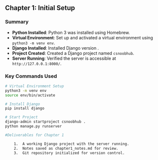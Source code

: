## Chapter 1: Initial Setup

### Summary
- **Python Installed**: Python 3 was installed using Homebrew.
- **Virtual Environment**: Set up and activated a virtual environment using `python3 -m venv env`.
- **Django Installed**: Installed Django version <insert version>.
- **Project Created**: Created a Django project named `csnoobhub`.
- **Server Running**: Verified the server is accessible at `http://127.0.0.1:8000/`.

### Key Commands Used
```bash
# Virtual Environment Setup
python3 -m venv env
source env/bin/activate

# Install Django
pip install django

# Start Project
django-admin startproject csnoobhub .
python manage.py runserver

#Deliverables for Chapter 1

	1.	A working Django project with the server running.
	2.	Notes saved as chapter1_notes.md for review.
	3.	Git repository initialized for version control.